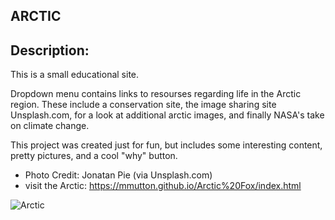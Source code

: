 ## ARCTIC

## Description:
  
This is a small educational site.

Dropdown menu contains links to resourses regarding life in the Arctic region. These include a conservation site, the image sharing site Unsplash.com, for a look at additional arctic images, and finally NASA's take on climate change.

This project was created just for fun, but includes some interesting content, pretty pictures, and a cool "why" button.

* Photo Credit: Jonatan Pie (via Unsplash.com)
* visit the Arctic: https://mmutton.github.io/Arctic%20Fox/index.html 

![Arctic](/img/ArcticFoxScreenshot.png)
